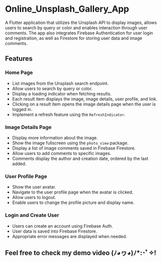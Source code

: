 # Online_Unsplash_Gallery_App

A Flutter application that utilizes the Unsplash API to display images, allows users to search by query or color and enables interaction through user comments. The app also integrates Firebase Authentication for user login and registration, as well as Firestore for storing user data and image comments.

## Features

### Home Page
- List images from the Unsplash search endpoint.
- Allow users to search by query or color.
- Display a loading indicator when fetching results.
- Each result item displays the image, image details, user profile, and link.
- Clicking on a result item opens the image details page when the user is logged in.
- Implement a refresh feature using the `RefreshIndicator`.

### Image Details Page
- Display more information about the image.
- Show the image fullscreen using the `photo_view` package.
- Display a list of image comments saved in Firebase Firestore.
- Allow users to add comments to specific images.
- Comments display the author and creation date, ordered by the last added.

### User Profile Page
- Show the user avatar.
- Navigate to the user profile page when the avatar is clicked.
- Allow users to logout.
- Enable users to change the profile picture and display name.

### Login and Create User
- Users can create an account using Firebase Auth.
- User data is saved into Firebase Firestore.
- Appropriate error messages are displayed when needed.


## Feel free to check my demo video (ﾉ◕ヮ◕)ﾉ*:･ﾟ✧!

